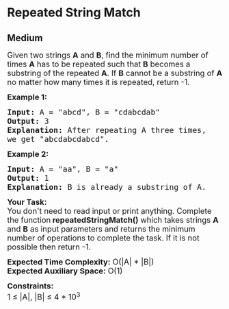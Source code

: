 # Repeated String Match
## Medium 
<div class="problem-statement">
                <p></p><p><span style="font-size:18px">Given two strings <strong>A</strong> and <strong>B</strong>, find the minimum number of times <strong>A</strong> has to be repeated such that <strong>B</strong> becomes a substring of the repeated <strong>A</strong>. If <strong>B</strong> cannot be a substring of <strong>A</strong> no matter how many times it is repeated, return -1.</span></p>

<p><span style="font-size:18px"><strong>Example 1:</strong></span></p>

<pre><span style="font-size:18px"><strong>Input: </strong>A = "abcd", B = "cdabcdab"</span>
<span style="font-size:18px"><strong>Output:</strong> 3</span>
<span style="font-size:18px"><strong>Explanation:</strong> After repeating A three times, 
we get "abcdabcdabcd".</span></pre>

<p><span style="font-size:18px"><strong>Example 2:</strong></span></p>

<pre><span style="font-size:18px"><strong>Input: </strong>A = "aa", B = "a"</span>
<span style="font-size:18px"><strong>Output:</strong> 1</span>
<span style="font-size:18px"><strong>Explanation:</strong> B is already a substring of A.</span>
</pre>

<p><span style="font-size:18px"><strong>Your Task: </strong>&nbsp;<br>
You don't need to read input or print anything. Complete the function</span> <span style="font-size:18px"><strong>repeatedStringMatch()</strong> which takes strings <strong>A</strong> and <strong>B</strong> as input parameters and returns the minimum number of operations to complete the task. If it is not possible then return -1.</span></p>

<p><span style="font-size:18px"><strong>Expected Time Complexity:</strong> O(|A| *&nbsp;|B|)<br>
<strong>Expected Auxiliary Space:</strong> O(1)</span></p>

<p><span style="font-size:18px"><strong>Constraints:</strong><br>
1 ≤ |A|, |B| ≤ 4 * 10<sup>3</sup></span></p>
 <p></p>
            </div>